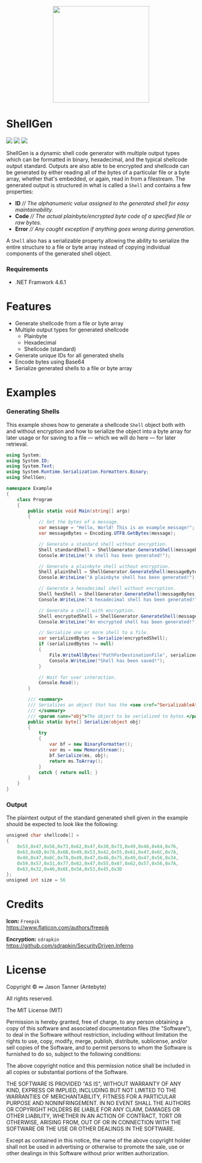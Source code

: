 <p align="center">
    <img width="256" height="256" src="https://user-images.githubusercontent.com/40871836/43460394-2116cd86-9496-11e8-8c8a-df6522c3037c.png">
</p>

# ShellGen
<p align="left">
    <!-- Version -->
    <img src="https://img.shields.io/badge/release-1.0.0-brightgreen.svg">
    <!-- <img src="https://img.shields.io/appveyor/ci/gruntjs/grunt.svg"> -->
    <!-- Docs -->
    <img src="https://img.shields.io/badge/docs-not%20found-lightgrey.svg">
    <!-- License -->
    <img src="https://img.shields.io/badge/license-MIT-blue.svg">
</p>

ShellGen is a dynamic shell code generator with multiple output types which can be formatted in binary, hexadecimal, and the typical shellcode output standard. Outputs are also able to be encrypted and shellcode can be generated by either reading all of the bytes of a particular file or a byte array, whether that's embedded, or again, read in from a filestream. The generated output is structured in what is called a `Shell` and contains a few properties:

- **ID** *// The alphanumeric value assigned to the generated shell for easy maintainability.*
- **Code** *// The actual plainbyte/encrypted byte code of a specified file or raw bytes.*
- **Error** *// Any caught exception if anything goes wrong during generation.*

A   `Shell` also has a serializable property allowing the ability to serialize the entire structure to a file or byte array instead of copying individual components of the generated shell object.

### Requirements
- .NET Framwork 4.6.1

# Features
- Generate shellcode from a file or byte array
- Multiple output types for generated shellcode
    - Plainbyte
    - Hexadecimal
    - Shellcode (standard)
- Generate unique IDs for all generated shells
- Encode bytes using Base64
- Serialize generated shells to a file or byte array

# Examples

### Generating Shells
This example shows how to generate a shellcode `Shell` object both with and without encryption and how to serialize the object into a byte array for later usage or for saving to a file — which we will do here — for later retrieval.

```c#
using System;
using System.IO;
using System.Text;
using System.Runtime.Serialization.Formatters.Binary;
using ShellGen;

namespace Example
{
    class Program
    {
        public static void Main(string[] args)
        {
            // Get the bytes of a message.
            var message = "Hello, World! This is an example message!";
            var messageBytes = Encoding.UTF8.GetBytes(message);

            // Generate a standard shell without encryption.
            Shell standardShell = ShellGenerator.GenerateShell(messageBytes, FormatType.Shellcode);
            Console.WriteLine("A shell has been generated!");

            // Generate a plainbyte shell without encryption.
            Shell plainShell = ShellGenerator.GenerateShell(messageBytes, FormatType.Plain);
            Console.WriteLine("A plainbyte shell has been generated!");

            // Generate a hexadecimal shell without encryption.
            Shell hexShell = ShellGenerator.GenerateShell(messageBytes, FormatType.Hex);
            Console.WriteLine("A hexadecimal shell has been generated!");

            // Generate a shell with encryption.
            Shell encryptedShell = ShellGenerator.GenerateShell(messageBytes, FormatType.Shellcode, "SomeSecurePassword");
            Console.WriteLine("An encrypted shell has been generated!");

            // Serialize one or more shell to a file.
            var serializedBytes = Serialize(encryptedShell);
            if (serializedBytes != null)
            {
                File.WriteAllBytes("PathForDestinationFile", serializedBytes);
                Console.WriteLine("Shell has been saved!");
            }

            // Wait for user interaction.
            Console.Read();
        }

        /// <summary>
        /// Serializes an object that has the <see cref="SerializableAttribute"/> attached.
        /// </summary>
        /// <param name="obj">The object to be serialized to bytes.</param>
        public static byte[] Serialize(object obj)
        {
            try
            {
                var bf = new BinaryFormatter();
                var ms = new MemoryStream();
                bf.Serialize(ms, obj);
                return ms.ToArray();
            }
            catch { return null; }
        }
    }
}
```

### Output
The plaintext output of the standard generated shell given in the example should be expected to look like the following: <br>
```c#
unsigned char shellcode[] = 
{
    0x53,0x47,0x56,0x73,0x62,0x47,0x38,0x73,0x49,0x46,0x64,0x76,
    0x63,0x6D,0x78,0x6B,0x49,0x53,0x42,0x55,0x61,0x47,0x6C,0x7A,
    0x49,0x47,0x6C,0x7A,0x49,0x47,0x46,0x75,0x49,0x47,0x56,0x34,
    0x59,0x57,0x31,0x77,0x62,0x47,0x55,0x67,0x62,0x57,0x56,0x7A,
    0x63,0x32,0x46,0x6E,0x5A,0x53,0x45,0x3D
};
unsigned int size = 56
```

# Credits
**Icon:** `Freepik` <br>
https://www.flaticon.com/authors/freepik <br>

**Encryption:** `sdrapkin` <br>
https://github.com/sdrapkin/SecurityDriven.Inferno <br>

# License

Copyright © ∞ Jason Tanner (Antebyte)

All rights reserved.

The MIT License (MIT)

Permission is hereby granted, free of charge, to any person obtaining a copy
of this software and associated documentation files (the "Software"), to deal
in the Software without restriction, including without limitation the rights
to use, copy, modify, merge, publish, distribute, sublicense, and/or sell
copies of the Software, and to permit persons to whom the Software is
furnished to do so, subject to the following conditions:

The above copyright notice and this permission notice shall be included in all
copies or substantial portions of the Software.

THE SOFTWARE IS PROVIDED "AS IS", WITHOUT WARRANTY OF ANY KIND, EXPRESS OR
IMPLIED, INCLUDING BUT NOT LIMITED TO THE WARRANTIES OF MERCHANTABILITY,
FITNESS FOR A PARTICULAR PURPOSE AND NONINFRINGEMENT. IN NO EVENT SHALL THE
AUTHORS OR COPYRIGHT HOLDERS BE LIABLE FOR ANY CLAIM, DAMAGES OR OTHER
LIABILITY, WHETHER IN AN ACTION OF CONTRACT, TORT OR OTHERWISE, ARISING FROM,
OUT OF OR IN CONNECTION WITH THE SOFTWARE OR THE USE OR OTHER DEALINGS IN
THE SOFTWARE.

Except as contained in this notice, the name of the above copyright holder
shall not be used in advertising or otherwise to promote the sale, use or
other dealings in this Software without prior written authorization.
